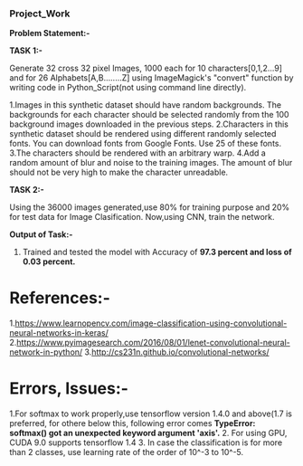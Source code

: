 ### Project_Work
**Problem Statement:-**

**TASK 1:-**

Generate 32 cross 32 pixel Images, 1000 each for 10 characters[0,1,2...9] and for 26 Alphabets[A,B........Z] using ImageMagick's "convert" function by writing code in Python_Script(not using command line directly).

1.Images in this synthetic dataset should have random backgrounds. The backgrounds for each character should be selected randomly from the 100 background images downloaded in the previous steps. 
2.Characters in this synthetic dataset should be rendered using different randomly selected fonts. You can download fonts from Google Fonts. Use 25 of these fonts. 
3.The characters should be rendered with an arbitrary warp.
4.Add a random amount of blur and noise to the training images. The amount of blur should not be very high to make the character unreadable. 


**TASK 2:-**

Using the 36000 images generated,use 80% for training purpose and 20% for test data for Image Clasification.
Now,using CNN, train the network.


**Output of Task:-**

1. Trained and tested the model with Accuracy of **97.3 percent and loss of 0.03 percent.**

# References:-
1.https://www.learnopencv.com/image-classification-using-convolutional-neural-networks-in-keras/
2.https://www.pyimagesearch.com/2016/08/01/lenet-convolutional-neural-network-in-python/
3.http://cs231n.github.io/convolutional-networks/

# Errors, Issues:-
1.For softmax to work properly,use tensorflow version 1.4.0 and above(1.7 is preferred, for othere below this, following error comes
  **TypeError: softmax() got an unexpected keyword argument 'axis'.**
2. For using GPU, CUDA 9.0 supports tensorflow 1.4 
3. In case the classification is for more than 2 classes, use learning rate of the order of 10^-3 to 10^-5.




